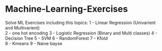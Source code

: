 # Machine-Learning-Exercises
Solve ML Exercises including this topics: 
1 - Linear Regression (Univarient and Multivarient)  
2 - one hot encoding
3 - Logistic Regression (Binary and Multi classes)
4 - Decision Tree
5 - SVM
6 - RandomForest 
7 - Kfold  
8 - Kmeans 
9 - Naive bayse

